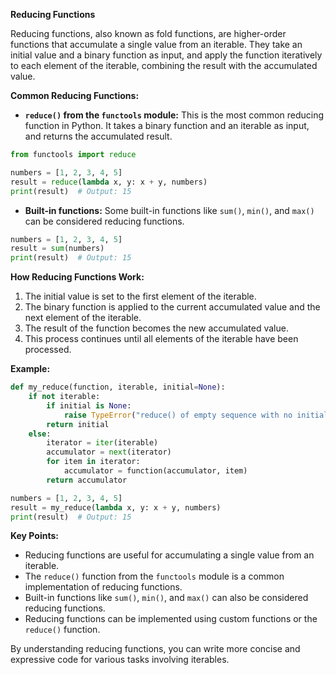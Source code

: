 **Reducing Functions**

Reducing functions, also known as fold functions, are higher-order functions that accumulate a single value from an iterable. They take an initial value and a binary function as input, and apply the function iteratively to each element of the iterable, combining the result with the accumulated value.

**Common Reducing Functions:**

- **`reduce()` from the `functools` module:** This is the most common reducing function in Python. It takes a binary function and an iterable as input, and returns the accumulated result.

```python
from functools import reduce

numbers = [1, 2, 3, 4, 5]
result = reduce(lambda x, y: x + y, numbers)
print(result)  # Output: 15
```

- **Built-in functions:** Some built-in functions like `sum()`, `min()`, and `max()` can be considered reducing functions.

```python
numbers = [1, 2, 3, 4, 5]
result = sum(numbers)
print(result)  # Output: 15
```

**How Reducing Functions Work:**

1. The initial value is set to the first element of the iterable.
2. The binary function is applied to the current accumulated value and the next element of the iterable.
3. The result of the function becomes the new accumulated value.
4. This process continues until all elements of the iterable have been processed.

**Example:**

```python
def my_reduce(function, iterable, initial=None):
    if not iterable:
        if initial is None:
            raise TypeError("reduce() of empty sequence with no initial value")
        return initial
    else:
        iterator = iter(iterable)
        accumulator = next(iterator)
        for item in iterator:
            accumulator = function(accumulator, item)
        return accumulator

numbers = [1, 2, 3, 4, 5]
result = my_reduce(lambda x, y: x + y, numbers)
print(result)  # Output: 15
```

**Key Points:**

- Reducing functions are useful for accumulating a single value from an iterable.
- The `reduce()` function from the `functools` module is a common implementation of reducing functions.
- Built-in functions like `sum()`, `min()`, and `max()` can also be considered reducing functions.
- Reducing functions can be implemented using custom functions or the `reduce()` function.

By understanding reducing functions, you can write more concise and expressive code for various tasks involving iterables.
